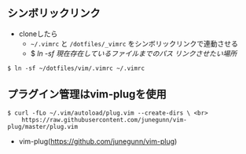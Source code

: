 ## シンボリックリンク
- cloneしたら
    - `~/.vimrc` と `/dotfiles/_vimrc` をシンボリックリンクで連動させる
    - $ _ln -sf 現在存在しているファイルまでのパス リンクさせたい場所_

```
$ ln -sf ~/dotfiles/vim/.vimrc ~/.vimrc
```

## プラグイン管理はvim-plugを使用
```
$ curl -fLo ~/.vim/autoload/plug.vim --create-dirs \ <br>
    https://raw.githubusercontent.com/junegunn/vim-plug/master/plug.vim
```

- vim-plug(https://github.com/junegunn/vim-plug)
